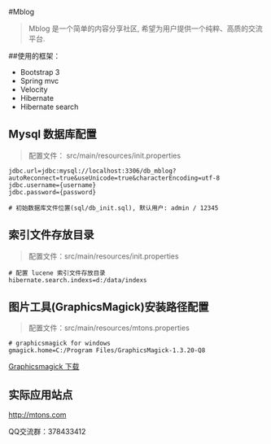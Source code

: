 #Mblog

> Mblog 是一个简单的内容分享社区, 希望为用户提供一个纯粹、高质的交流平台.

##使用的框架：
* Bootstrap 3
* Spring mvc
* Velocity
* Hibernate
* Hibernate search

## Mysql 数据库配置
> 配置文件： src/main/resources/init.properties

```
jdbc.url=jdbc:mysql://localhost:3306/db_mblog?autoReconnect=true&useUnicode=true&characterEncoding=utf-8
jdbc.username={username}
jdbc.password={password}

# 初始数据库文件位置(sql/db_init.sql), 默认用户: admin / 12345
```

## 索引文件存放目录
> 配置文件：src/main/resources/init.properties

```
# 配置 lucene 索引文件存放目录
hibernate.search.indexs=d:/data/indexs
```

## 图片工具(GraphicsMagick)安装路径配置
> 配置文件：src/main/resources/mtons.properties

```
# graphicsmagick for windows
gmagick.home=C:/Program Files/GraphicsMagick-1.3.20-Q8
```

[Graphicsmagick 下载](http://www.graphicsmagick.org/download.html)


## 实际应用站点
http://mtons.com

QQ交流群：378433412
